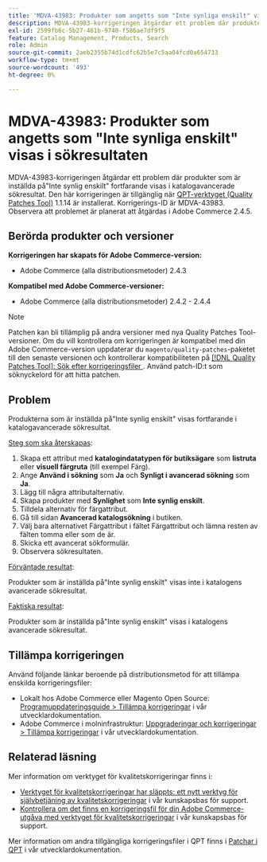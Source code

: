 ```yaml
---
title: 'MDVA-43983: Produkter som angetts som "Inte synliga enskilt" visas i sökresultaten'
description: MDVA-43983-korrigeringen åtgärdar ett problem där produkter som är inställda på"Inte synlig enskilt" fortfarande visas i katalogavancerade sökresultat. Den här korrigeringen är tillgänglig när [QPT-verktyget (Quality Patches Tool)](/help/announcements/adobe-commerce-announcements/magento-quality-patches-released-new-tool-to-self-serve-quality-patches.md) 1.1.14 är installerat. Korrigerings-ID är MDVA-43983. Observera att problemet är planerat att åtgärdas i Adobe Commerce 2.4.5.
exl-id: 2599fb6c-5b27-461b-9740-f586ae7df9f5
feature: Catalog Management, Products, Search
role: Admin
source-git-commit: 2aeb2355b74d1cdfc62b5e7c5aa04fcd0a654733
workflow-type: tm+mt
source-wordcount: '493'
ht-degree: 0%

---
```


# MDVA-43983: Produkter som angetts som &quot;Inte synliga enskilt&quot; visas i sökresultaten

MDVA-43983-korrigeringen åtgärdar ett problem där produkter som är inställda på&quot;Inte synlig enskilt&quot; fortfarande visas i katalogavancerade sökresultat. Den här korrigeringen är tillgänglig när [QPT-verktyget (Quality Patches Tool)](/help/announcements/adobe-commerce-announcements/magento-quality-patches-released-new-tool-to-self-serve-quality-patches.md) 1.1.14 är installerat. Korrigerings-ID är MDVA-43983. Observera att problemet är planerat att åtgärdas i Adobe Commerce 2.4.5.

## Berörda produkter och versioner

**Korrigeringen har skapats för Adobe Commerce-version:**

* Adobe Commerce (alla distributionsmetoder) 2.4.3

**Kompatibel med Adobe Commerce-versioner:**

* Adobe Commerce (alla distributionsmetoder) 2.4.2 - 2.4.4

>[!NOTE]
>
>Patchen kan bli tillämplig på andra versioner med nya Quality Patches Tool-versioner. Om du vill kontrollera om korrigeringen är kompatibel med din Adobe Commerce-version uppdaterar du `magento/quality-patches`-paketet till den senaste versionen och kontrollerar kompatibiliteten på [[!DNL Quality Patches Tool]: Sök efter korrigeringsfiler ](https://experienceleague.adobe.com/tools/commerce-quality-patches/index.html?lang=sv-SE). Använd patch-ID:t som söknyckelord för att hitta patchen.

## Problem

Produkterna som är inställda på&quot;Inte synlig enskilt&quot; visas fortfarande i katalogavancerade sökresultat.

<u>Steg som ska återskapas</u>:

1. Skapa ett attribut med **katalogindatatypen för butiksägare** som **listruta** eller **visuell färgruta** (till exempel Färg).
1. Ange **Använd i sökning** som **Ja** och **Synligt i avancerad sökning** som **Ja**.
1. Lägg till några attributalternativ.
1. Skapa produkter med **Synlighet** som **Inte synlig enskilt**.
1. Tilldela alternativ för färgattribut.
1. Gå till sidan **Avancerad katalogsökning** i butiken.
1. Välj bara alternativet Färgattribut i fältet Färgattribut och lämna resten av fälten tomma eller som de är.
1. Skicka ett avancerat sökformulär.
1. Observera sökresultaten.

<u>Förväntade resultat</u>:

Produkter som är inställda på&quot;Inte synlig enskilt&quot; visas inte i katalogens avancerade sökresultat.

<u>Faktiska resultat</u>:

Produkter som är inställda på&quot;Inte synlig enskilt&quot; visas i katalogens avancerade sökresultat.

## Tillämpa korrigeringen

Använd följande länkar beroende på distributionsmetod för att tillämpa enskilda korrigeringsfiler:

* Lokalt hos Adobe Commerce eller Magento Open Source: [Programuppdateringsguide > Tillämpa korrigeringar](https://experienceleague.adobe.com/sv/docs/commerce-operations/tools/quality-patches-tool/usage) i vår utvecklardokumentation.
* Adobe Commerce i molninfrastruktur: [Uppgraderingar och korrigeringar > Tillämpa korrigeringar](https://experienceleague.adobe.com/sv/docs/commerce-cloud-service/user-guide/develop/upgrade/apply-patches) i vår utvecklardokumentation.

## Relaterad läsning

Mer information om verktyget för kvalitetskorrigeringar finns i:

* [Verktyget för kvalitetskorrigeringar har släppts: ett nytt verktyg för självbetjäning av kvalitetskorrigeringar](/help/announcements/adobe-commerce-announcements/magento-quality-patches-released-new-tool-to-self-serve-quality-patches.md) i vår kunskapsbas för support.
* [Kontrollera om det finns en korrigeringsfil för din Adobe Commerce-utgåva med verktyget för kvalitetskorrigeringar](/help/support-tools/patches-available-in-qpt-tool/check-patch-for-magento-issue-with-magento-quality-patches.md) i vår kunskapsbas för support.

Mer information om andra tillgängliga korrigeringsfiler i QPT finns i [Patchar i QPT](https://experienceleague.adobe.com/tools/commerce-quality-patches/index.html?lang=sv-SE) i vår utvecklardokumentation.
